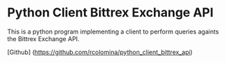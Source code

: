 # Python Client Bittrex Exchange API

This is a python program implementing a client to perform queries againts the Bittrex Exchange API.

[Github] (https://github.com/rcolomina/python_client_bittrex_api)
